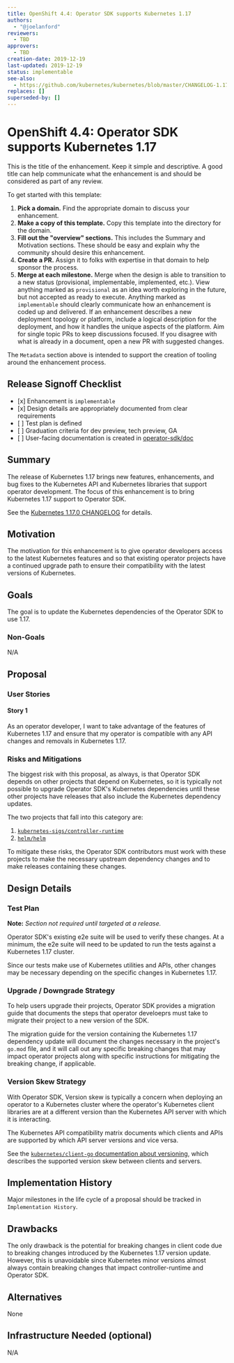 ```yaml
---
title: OpenShift 4.4: Operator SDK supports Kubernetes 1.17
authors:
  - "@joelanford"
reviewers:
  - TBD
approvers:
  - TBD
creation-date: 2019-12-19
last-updated: 2019-12-19
status: implementable
see-also:
  - https://github.com/kubernetes/kubernetes/blob/master/CHANGELOG-1.17.md#changes
replaces: []
superseded-by: []
---
```


# OpenShift 4.4: Operator SDK supports Kubernetes 1.17

This is the title of the enhancement. Keep it simple and descriptive. A good
title can help communicate what the enhancement is and should be considered as
part of any review.

To get started with this template:
1. **Pick a domain.** Find the appropriate domain to discuss your enhancement.
1. **Make a copy of this template.** Copy this template into the directory for
   the domain.
1. **Fill out the "overview" sections.** This includes the Summary and
   Motivation sections. These should be easy and explain why the community
   should desire this enhancement.
1. **Create a PR.** Assign it to folks with expertise in that domain to help
   sponsor the process.
1. **Merge at each milestone.** Merge when the design is able to transition to a
   new status (provisional, implementable, implemented, etc.). View anything
   marked as `provisional` as an idea worth exploring in the future, but not
   accepted as ready to execute. Anything marked as `implementable` should
   clearly communicate how an enhancement is coded up and delivered. If an
   enhancement describes a new deployment topology or platform, include a
   logical description for the deployment, and how it handles the unique aspects
   of the platform. Aim for single topic PRs to keep discussions focused. If you
   disagree with what is already in a document, open a new PR with suggested
   changes.

The `Metadata` section above is intended to support the creation of tooling
around the enhancement process.

## Release Signoff Checklist

- \[x\] Enhancement is `implementable`
- \[x\] Design details are appropriately documented from clear requirements
- \[ \] Test plan is defined
- \[ \] Graduation criteria for dev preview, tech preview, GA
- \[ \] User-facing documentation is created in [operator-sdk/doc][operator-sdk-doc]

## Summary

The release of Kubernetes 1.17 brings new features, enhancements, and bug fixes
to the Kubernetes API and Kubernetes libraries that support operator development.
The focus of this enhancement is to bring Kubernetes 1.17 support to Operator SDK.

See the [Kubernetes 1.17.0 CHANGELOG][changelog] for details.

[changelog]: https://github.com/kubernetes/kubernetes/blob/master/CHANGELOG-1.17.md#changes

## Motivation

The motivation for this enhancement is to give operator developers access to the
latest Kubernetes features and so that existing operator projects have a
continued upgrade path to ensure their compatibility with the latest versions of
Kubernetes.

## Goals

The goal is to update the Kubernetes dependencies of the Operator SDK to use 1.17.

### Non-Goals

N/A

## Proposal

### User Stories

#### Story 1

As an operator developer, I want to take advantage of the features of Kubernetes
1.17 and ensure that my operator is compatible with any API changes and removals
in Kubernetes 1.17.

### Risks and Mitigations

The biggest risk with this proposal, as always, is that Operator SDK depends on
other projects that depend on Kubernetes, so it is typically not possible to
upgrade Operator SDK's Kubernetes dependencies until these other projects have
releases that also include the Kubernetes dependency updates.

The two projects that fall into this category are:
1. [`kubernetes-sigs/controller-runtime`][controller-runtime]
2. [`helm/helm`][helm]

To mitigate these risks, the Operator SDK contributors must work with these projects
to make the necessary upstream dependency changes and to make releases containing these
changes.

## Design Details

### Test Plan

**Note:** *Section not required until targeted at a release.*

Operator SDK's existing e2e suite will be used to verify these changes. At a minimum,
the e2e suite will need to be updated to run the tests against a Kubernetes 1.17
cluster.

Since our tests make use of Kubernetes utilities and APIs, other changes may be
necessary depending on the specific changes in Kubernetes 1.17.

### Upgrade / Downgrade Strategy

To help users upgrade their projects, Operator SDK provides a migration guide that
documents the steps that operator develoeprs must take to migrate their project
to a new version of the SDK.

The migration guide for the version containing the Kubernetes 1.17 dependency
update will document the changes necessary in the project's `go.mod` file, and
it will call out any specific breaking changes that may impact operator projects
along with specific instructions for mitigating the breaking change, if applicable.

### Version Skew Strategy

With Operator SDK, Version skew is typically a concern when deploying an operator to a
Kubernetes cluster where the operator's Kubernetes client libraries are at a different
version than the Kubernetes API server with which it is interacting.

The Kubernetes API compatibility matrix documents which clients and APIs are supported by which API server versions and vice versa.

See the [`kubernetes/client-go` documentation about versioning][version-skew], which describes the supported version skew between clients and servers.

[version-skew]: https://github.com/kubernetes/client-go#versioning

## Implementation History

Major milestones in the life cycle of a proposal should be tracked in `Implementation
History`.

## Drawbacks

The only drawback is the potential for breaking changes in client code due to breaking
changes introduced by the Kubernetes 1.17 version update. However, this is unavoidable
since Kubernetes minor versions almost always contain breaking changes that impact 
controller-runtime and Operator SDK.

## Alternatives

None

## Infrastructure Needed (optional)

N/A

[operator-sdk-doc]:  ../../doc
[controller-runtime]: https://github.com/kubernetes-sigs/controller-runtime
[helm]: https://github.com/helm/helm
